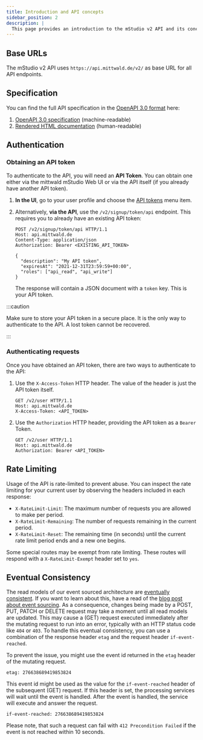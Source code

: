 ```yaml
---
title: Introduction and API concepts
sidebar_position: 2
description: |
  This page provides an introduction to the mStudio v2 API and its concepts.
---
```


## Base URLs

The mStudio v2 API uses `https://api.mittwald.de/v2/` as base URL for all API endpoints.

## Specification

You can find the full API specification in the [OpenAPI 3.0 format](https://spec.openapis.org/oas/v3.0.0) here:

1. [OpenAPI 3.0 specification](https://api.mittwald.de/openapi) (machine-readable)
2. [Rendered HTML documentation](../../category/reference) (human-readable)

## Authentication

### Obtaining an API token

To authenticate to the API, you will need an **API Token**. You can obtain one either via the mittwald mStudio Web UI or via the API itself (if you already have another API token).

1. **In the UI**, go to your user profile and choose the [API tokens](https://studio.mittwald.de/app/profile/api-tokens) menu item.
2. Alternatively, **via the API**, use the `/v2/signup/token/api` endpoint. This requires you to already have an existing API token:

   ```http
   POST /v2/signup/token/api HTTP/1.1
   Host: api.mittwald.de
   Content-Type: application/json
   Authorization: Bearer <EXISTING_API_TOKEN>

   {
     "description": "My API token",
     "expiresAt": "2021-12-31T23:59:59+00:00",
     "roles": ["api_read", "api_write"]
   }
   ```

   The response will contain a JSON document with a `token` key. This is your API token.

:::caution

Make sure to store your API token in a secure place. It is the only way to authenticate to the API. A lost token cannot be recovered.

:::

### Authenticating requests

Once you have obtained an API token, there are two ways to authenticate to the API:

1. Use the `X-Access-Token` HTTP header. The value of the header is just the API token itself.

   ```http {3}
   GET /v2/user HTTP/1.1
   Host: api.mittwald.de
   X-Access-Token: <API_TOKEN>
   ```

2. Use the `Authorization` HTTP header, providing the API token as a `Bearer` Token.

   ```http {3}
   GET /v2/user HTTP/1.1
   Host: api.mittwald.de
   Authorization: Bearer <API_TOKEN>
   ```

## Rate Limiting

Usage of the API is rate-limited to prevent abuse. You can inspect the rate limiting for your current user by observing the headers included in each response:

- `X-RateLimit-Limit`: The maximum number of requests you are allowed to make per period.
- `X-RateLimit-Remaining`: The number of requests remaining in the current period.
- `X-RateLimit-Reset`: The remaining time (in seconds) until the current rate limit period ends and a new one begins.

Some special routes may be exempt from rate limiting. These routes will respond with a `X-RateLimit-Exempt` header set to `yes`.

## Eventual Consistency

The read models of our event sourced architecture are [eventually consistent](https://en.wikipedia.org/wiki/Eventual_consistency). If you want to learn about this, have a read of the [blog post about event sourcing](https://www.mittwald.de/blog/webentwicklung-design/was-ist-eventsourcing). As a consequence, changes being made by a POST, PUT, PATCH or DELETE request may take a moment until all read models are updated. This may cause a (GET) request executed immediately after the mutating request to run into an error, typically with an HTTP status code like `404` or `403`. To handle this eventual consistency, you can use a combination of the response header `etag` and the request header `if-event-reached`.

To prevent the issue, you might use the event id returned in the `etag` header of the mutating request.

```
etag: 276638689419853824
```

This event id might be used as the value for the `if-event-reached` header of the subsequent (GET) request. If this header is set, the processing services will wait until the event is handled. After the event is handled, the service will execute and answer the request.

```
if-event-reached: 276638689419853824
```

Please note, that such a request can fail with `412 Precondition Failed` if the event is not reached within 10 seconds.
